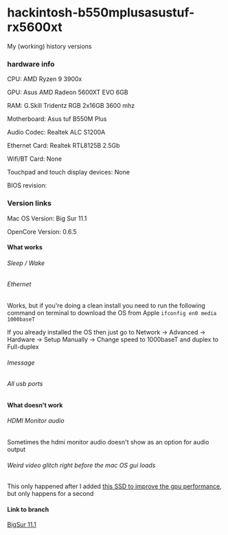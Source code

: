 # hackintosh-b550mplusasustuf-rx5600xt

My (working) history versions

### hardware info
CPU: AMD Ryzen 9 3900x

GPU: Asus AMD Radeon 5600XT EVO 6GB

RAM: G.Skill Tridentz RGB 2x16GB 3600 mhz

Motherboard: Asus tuf B550M Plus

Audio Codec: Realtek ALC S1200A

Ethernet Card: Realtek RTL8125B 2.5Gb

Wifi/BT Card: None

Touchpad and touch display devices: None

BIOS revision:

### Version links
Mac OS Version: Big Sur 11.1

OpenCore Version: 0.6.5

#### What works
###### Sleep / Wake
###### Ethernet 
Works, but if you're doing a clean install you need to run the following command on terminal to download the OS from Apple
`ifconfig en0 media 1000baseT`

If you already installed the OS then just go to Network -> Advanced -> Hardware -> Setup Manually -> Change speed to 1000baseT and duplex to Full-duplex

###### Imessage
###### All usb ports

#### What doesn't work
###### HDMI Monitor audio
Sometimes the hdmi monitor audio doesn't show as an option for audio output

###### Weird video glitch right before the mac OS gui loads
This only happened after I added [this SSD to improve the gpu performance](https://www.tonymacx86.com/threads/amd-radeon-performance-enhanced-ssdt.296555/), but only happens for a second

#### Link to branch
[BigSur 11.1](../../tree/bigsur11.1)
